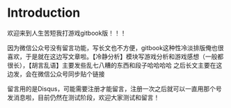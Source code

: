 # Introduction

欢迎来到人生苦短我打游戏gitbook版！！！

因为微信公众号没有留言功能，写长文也不方便，gitbook这种性冷淡排版俺也很喜欢，于是就在这边写文章啦。【冷静分析】模块写游戏分析和游戏感想（一般都很长），【胡言乱语】主要发些乱七八糟的东西和段子哈哈哈哈 之后长文主要在这边发，会在微信公众号同步贴个链接

留言用的是Disqus，可能需要注册才能留言，注册一次之后就可以一直用那个号发消息啦，目前仍然在测试阶段，欢迎大家测试和留言！